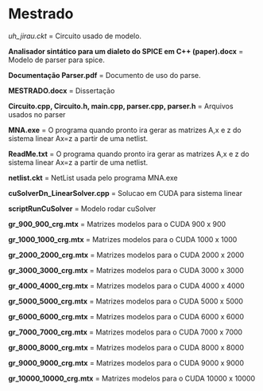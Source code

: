 # Mestrado

*uh_jirau.ckt* = Circuito usado de modelo.

**Analisador sintático para um dialeto do SPICE em C++ (paper).docx** = Modelo de parser para spice.

**Documentação Parser.pdf** = Documento de uso do parse.

**MESTRADO.docx** = Dissertação

**Circuito.cpp, Circuito.h, main.cpp, parser.cpp, parser.h** = Arquivos usados no parser

**MNA.exe** = O programa quando pronto ira gerar as matrizes A,x e z do sistema linear Ax=z a partir de uma netlist.

**ReadMe.txt** = O programa quando pronto ira gerar as matrizes A,x e z do sistema linear Ax=z a partir de uma netlist. 

**netlist.ckt** = NetList usada pelo programa MNA.exe

**cuSolverDn_LinearSolver.cpp** = Solucao em CUDA para sistema linear

**scriptRunCuSolver** = Modelo rodar cuSolver

**gr_900_900_crg.mtx** = Matrizes modelos para o CUDA 900 x 900

**gr_1000_1000_crg.mtx** = Matrizes modelos para o CUDA 1000 x 1000

**gr_2000_2000_crg.mtx** = Matrizes modelos para o CUDA 2000 x 2000

**gr_3000_3000_crg.mtx** = Matrizes modelos para o CUDA 3000 x 3000

**gr_4000_4000_crg.mtx** = Matrizes modelos para o CUDA 4000 x 4000

**gr_5000_5000_crg.mtx** = Matrizes modelos para o CUDA 5000 x 5000

**gr_6000_6000_crg.mtx** = Matrizes modelos para o CUDA 6000 x 6000

**gr_7000_7000_crg.mtx** = Matrizes modelos para o CUDA 7000 x 7000

**gr_8000_8000_crg.mtx** = Matrizes modelos para o CUDA 8000 x 8000 

**gr_9000_9000_crg.mtx** = Matrizes modelos para o CUDA 9000 x 9000 

**gr_10000_10000_crg.mtx** = Matrizes modelos para o CUDA 10000 x 10000 



